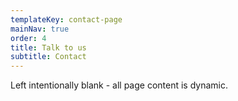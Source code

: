 ```yaml
---
templateKey: contact-page
mainNav: true
order: 4
title: Talk to us
subtitle: Contact
---
```


Left intentionally blank - all page content is dynamic.
